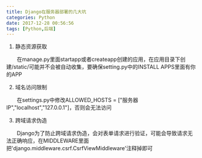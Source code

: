 ```yaml
---
title: Django在服务器部署的几大坑
categories: Python
date: 2017-12-28 00:56:56
tags: [Python,后端]
---
```


1. 静态资源获取

&emsp;&emsp;在manage.py里面startapp或者createapp创建的应用，在应用目录下创建/static/可能并不会被自动收集，要确保setting.py中的INSTALL APPS里面有你的APP

2. 域名访问限制

&emsp;&emsp;在settings.py中修改ALLOWED_HOSTS = \["服务器IP","localhost","127.0.0.1"\]，否则会无法访问

3. 跨域请求伪造

&emsp;&emsp;Django为了防止跨域请求伪造，会对表单请求进行验证，可能会导致请求无法正确响应，在MIDDLEWARE里面把'django.middleware.csrf.CsrfViewMiddleware'注释掉即可